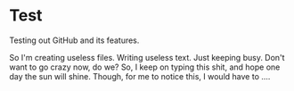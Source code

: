# Test
Testing out GitHub and its features.

So I'm creating useless files. Writing useless text. Just keeping busy. Don't want to go crazy now, do we? So, I keep on typing this shit, and hope one day the sun will shine. Though, for me to notice this, I would have to ....

